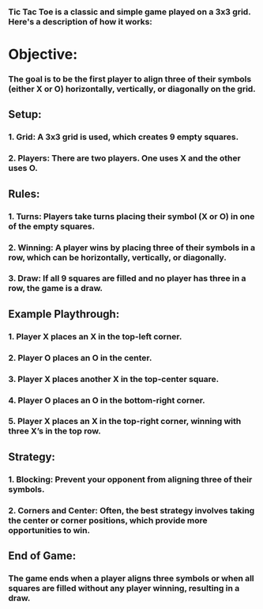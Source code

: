 <h3>Tic Tac Toe is a classic and simple game played on a 3x3 grid. Here's a description of how it works: </h3>
<h1>Objective: </h1>
<h3>The goal is to be the first player to align three of their symbols (either X or O) horizontally, vertically, or diagonally on the grid.</h3>
<h2>Setup: </h2>
<h3>1. Grid: A 3x3 grid is used, which creates 9 empty squares.</h3>
<h3>2. Players: There are two players. One uses X and the other uses O.</h3>
<h2>Rules: </h2>
<h3>1. Turns: Players take turns placing their symbol (X or O) in one of the empty squares.</h3>
<h3>2. Winning: A player wins by placing three of their symbols in a row, which can be horizontally, vertically, or diagonally.</h3>
<h3>3. Draw: If all 9 squares are filled and no player has three in a row, the game is a draw.</h3>
<h2>Example Playthrough: </h2>
<h3>1. Player X places an X in the top-left corner.</h3>
<h3>2. Player O places an O in the center.</h3>
<h3>3. Player X places another X in the top-center square.</h3>
<h3>4. Player O places an O in the bottom-right corner.</h3>
<h3>5. Player X places an X in the top-right corner, winning with three X’s in the top row.</h3>
<h2>Strategy: </h2>
<h3>1. Blocking: Prevent your opponent from aligning three of their symbols.</h3>
<h3>2. Corners and Center: Often, the best strategy involves taking the center or corner positions, which provide more opportunities to win.</h3>

<h2>End of Game: </h2>
<h3>The game ends when a player aligns three symbols or when all squares are filled without any player winning, resulting in a draw. </h3>

